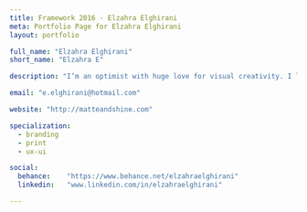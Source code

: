 ```yaml
---
title: Framework 2016 - Elzahra Elghirani
meta: Portfolio Page for Elzahra Elghirani
layout: portfolio

full_name: "Elzahra Elghirani"
short_name: "Elzahra E"

description: "I’m an optimist with huge love for visual creativity. I love fashion, reading, comedy, science, a sprinkle of philosophy and a whole lot of coffee! I also enjoy romantic walks to the fridge."

email: "e.elghirani@hotmail.com"

website: "http://matteandshine.com"

specialization:
  - branding
  - print
  - ux-ui

social:
  behance:    "https://www.behance.net/elzahraelghirani"
  linkedin:   "www.linkedin.com/in/elzahraelghirani"

---
```

